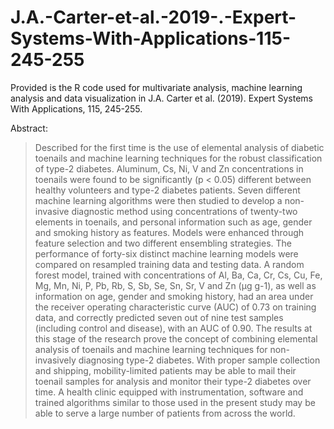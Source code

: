 # J.A.-Carter-et-al.-2019-.-Expert-Systems-With-Applications-115-245-255
Provided is the R code used for multivariate analysis, machine learning analysis and data visualization in J.A. Carter et al. (2019). Expert Systems With Applications, 115, 245-255.

Abstract:

>	Described for the first time is the use of elemental analysis of diabetic toenails and machine learning techniques for the robust classification of type-2 diabetes. Aluminum, Cs, Ni, V and Zn concentrations in toenails were found to be significantly (p < 0.05) different between healthy volunteers and type-2 diabetes patients. Seven different machine learning algorithms were then studied to develop a non-invasive diagnostic method using concentrations of twenty-two elements in toenails, and personal information such as age, gender and smoking history as features. Models were enhanced through feature selection and two different ensembling strategies. The performance of forty-six distinct machine learning models were compared on resampled training data and testing data. A random forest model, trained with concentrations of Al, Ba, Ca, Cr, Cs, Cu, Fe, Mg, Mn, Ni, P, Pb, Rb, S, Sb, Se, Sn, Sr, V and Zn (µg g-1), as well as information on age, gender and smoking history, had an area under the receiver operating characteristic curve (AUC) of 0.73 on training data, and correctly predicted seven out of nine test samples (including control and disease), with an AUC of 0.90. The results at this stage of the research prove the concept of combining elemental analysis of toenails and machine learning techniques for non-invasively diagnosing type-2 diabetes. With proper sample collection and shipping, mobility-limited patients may be able to mail their toenail samples for analysis and monitor their type-2 diabetes over time. A health clinic equipped with instrumentation, software and trained algorithms similar to those used in the present study may be able to serve a large number of patients from across the world.
